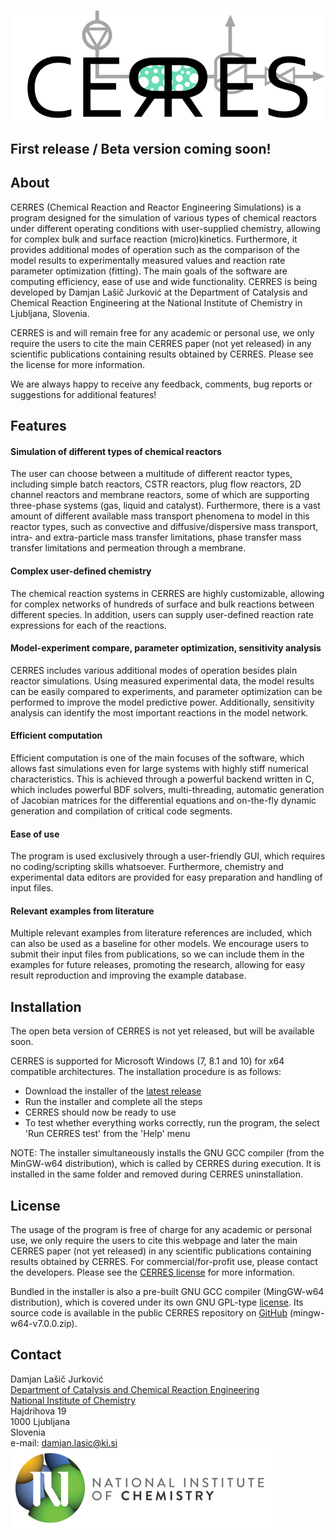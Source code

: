 <p align="center">
  <img src="https://raw.githubusercontent.com/DamjanLasicJurkovic/CERRES_public/master/CERRES_logo_webpage.png" alt="CERRES logo image">
</p>

<link rel="shortcut icon" type="image/ico" href="favicon.ico">

## First release / Beta version coming soon!

## About
CERRES (Chemical Reaction and Reactor Engineering Simulations) is a program designed for the simulation of various types of chemical reactors under different operating conditions with user-supplied chemistry, allowing for complex bulk and surface reaction (micro)kinetics. Furthermore, it provides additional modes of operation such as the comparison of the model results to experimentally measured values and reaction rate parameter optimization (fitting). The main goals of the software are computing efficiency, ease of use and wide functionality. CERRES is being developed by Damjan Lašič Jurković at the Department of Catalysis and Chemical Reaction Engineering at the National Institute of Chemistry in Ljubljana, Slovenia.

CERRES is and will remain free for any academic or personal use, we only require the users to cite the main CERRES paper (not yet released) in any scientific publications containing results obtained by CERRES. Please see the license for more information.

We are always happy to receive any feedback, comments, bug reports or suggestions for additional features!

## Features
#### Simulation of different types of chemical reactors
The user can choose between a multitude of different reactor types, including simple batch reactors, CSTR reactors, plug flow reactors, 2D channel reactors and membrane reactors, some of which are supporting three-phase systems (gas, liquid and catalyst). Furthermore, there is a vast amount of different available mass transport phenomena to model in this reactor types, such as convective and diffusive/dispersive mass transport, intra- and extra-particle mass transfer limitations, phase transfer mass transfer limitations and permeation through a membrane.
#### Complex user-defined chemistry
The chemical reaction systems in CERRES are highly customizable, allowing for complex networks of hundreds of surface and bulk reactions between different species. In addition, users can supply user-defined reaction rate expressions for each of the reactions.
#### Model-experiment compare, parameter optimization, sensitivity analysis
CERRES includes various additional modes of operation besides plain reactor simulations. Using measured experimental data, the model results can be easily compared to experiments, and parameter optimization can be performed to improve the model predictive power. Additionally, sensitivity analysis can identify the most important reactions in the model network.
#### Efficient computation
Efficient computation is one of the main focuses of the software, which allows fast simulations even for large systems with highly stiff numerical characteristics. This is achieved through a powerful backend written in C, which includes powerful BDF solvers, multi-threading, automatic generation of Jacobian matrices for the differential equations and on-the-fly dynamic generation and compilation of critical code segments.
#### Ease of use
The program is used exclusively through a user-friendly GUI, which requires no coding/scripting skills whatsoever. Furthermore, chemistry and experimental data editors are provided for easy preparation and handling of input files.
#### Relevant examples from literature
Multiple relevant examples from literature references are included, which can also be used as a baseline for other models. We encourage users to submit their input files from publications, so we can include them in the examples for future releases, promoting the research, allowing for easy result reproduction and improving the example database.

## Installation
The open beta version of CERRES is not yet released, but will be available soon.

CERRES is supported for Microsoft Windows (7, 8.1 and 10) for x64 compatible architectures. The installation procedure is as follows:
- Download the installer of the [latest release](https://github.com/DamjanLasicJurkovic/CERRES_public/releases/latest)
- Run the installer and complete all the steps
- CERRES should now be ready to use
- To test whether everything works correctly, run the program, the select 'Run CERRES test' from the 'Help' menu

NOTE: The installer simultaneously installs the GNU GCC compiler (from the MinGW-w64 distribution), which is called by CERRES during execution. It is installed in the same folder and removed during CERRES uninstallation.

## License
The usage of the program is free of charge for any academic or personal use, we only require the users to cite this webpage and later the main CERRES paper (not yet released) in any scientific publications containing results obtained by CERRES. For commercial/for-profit use, please contact the developers. Please see the [CERRES license](https://www.cerres.org/LICENSE_CERRES.txt) for more information.

Bundled in the installer is also a pre-built GNU GCC compiler (MingGW-w64 distribution), which is covered under its own GNU GPL-type [license](https://www.cerres.org/LICENSE_MinGW-w64.txt). Its source code is available in the public CERRES repository on [GitHub](https://github.com/DamjanLasicJurkovic/CERRES_public) (mingw-w64-v7.0.0.zip).

## Contact
Damjan Lašič Jurković<br>
[Department of Catalysis and Chemical Reaction Engineering](https://www.ki.si/en/departments/d13-department-of-catalysis-and-chemical-reaction-engineering/)<br>
[National Institute of Chemistry](https://www.ki.si/en/)<br>
Hajdrihova 19<br>
1000 Ljubljana<br>
Slovenia<br>
e-mail: damjan.lasic@ki.si<br>
![KI logo](https://raw.githubusercontent.com/DamjanLasicJurkovic/CERRES_public/master/KI_logo.png)
